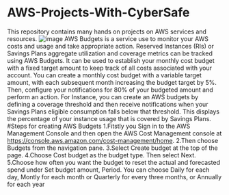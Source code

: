 # AWS-Projects-With-CyberSafe
This repository contains many hands on projects on AWS services and resources.
![image](https://user-images.githubusercontent.com/112861600/191002250-a7a8d772-edc1-4209-9f66-db7aeeed9b65.png)
AWS Budgets is a service use to monitor your AWS costs and usage and take appropriate action.
Reserved Instances (RIs) or Savings Plans aggregate utilization and coverage metrics can be tracked using AWS Budgets. It can be used to establish your monthly cost budget with a fixed target amount to keep track of all costs associated with your account. 
You can create a monthly cost budget with a variable target amount, with each subsequent month increasing the budget target by 5%. Then, configure your notifications for 80% of your budgeted amount and perform an action.
For Instance, you can create an AWS budgets by defining a coverage threshold and then receive notifications when your Savings Plans eligible consumption falls below that threshold. This displays the percentage of your instance usage that is covered by Savings Plans.
#Steps for creating AWS Budgets
1.Fitstly you Sign in to the AWS Management Console and then open the AWS Cost Management console at https://console.aws.amazon.com/cost-management/home.
2.Then choose Budgets from the navigation pane.
3.Select Create budget at the top of the page.
4.Choose Cost budget as the budget type. Then select Next.
5.Choose how often you want the budget to reset the actual and forecasted spend under Set budget amount, Period. You can choose Daily for each day, Montly for each month or  Quarterly for every three months, or Annually for each year
